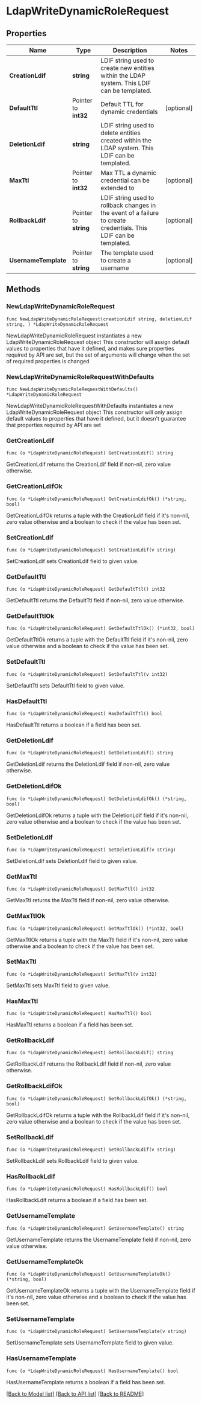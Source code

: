 # LdapWriteDynamicRoleRequest


## Properties

Name | Type | Description | Notes
------------ | ------------- | ------------- | -------------
**CreationLdif** | **string** | LDIF string used to create new entities within the LDAP system. This LDIF can be templated. | 
**DefaultTtl** | Pointer to **int32** | Default TTL for dynamic credentials | [optional] 
**DeletionLdif** | **string** | LDIF string used to delete entities created within the LDAP system. This LDIF can be templated. | 
**MaxTtl** | Pointer to **int32** | Max TTL a dynamic credential can be extended to | [optional] 
**RollbackLdif** | Pointer to **string** | LDIF string used to rollback changes in the event of a failure to create credentials. This LDIF can be templated. | [optional] 
**UsernameTemplate** | Pointer to **string** | The template used to create a username | [optional] 



## Methods


### NewLdapWriteDynamicRoleRequest

`func NewLdapWriteDynamicRoleRequest(creationLdif string, deletionLdif string, ) *LdapWriteDynamicRoleRequest`

NewLdapWriteDynamicRoleRequest instantiates a new LdapWriteDynamicRoleRequest object
This constructor will assign default values to properties that have it defined,
and makes sure properties required by API are set, but the set of arguments
will change when the set of required properties is changed

### NewLdapWriteDynamicRoleRequestWithDefaults

`func NewLdapWriteDynamicRoleRequestWithDefaults() *LdapWriteDynamicRoleRequest`

NewLdapWriteDynamicRoleRequestWithDefaults instantiates a new LdapWriteDynamicRoleRequest object
This constructor will only assign default values to properties that have it defined,
but it doesn't guarantee that properties required by API are set


### GetCreationLdif

`func (o *LdapWriteDynamicRoleRequest) GetCreationLdif() string`

GetCreationLdif returns the CreationLdif field if non-nil, zero value otherwise.

### GetCreationLdifOk

`func (o *LdapWriteDynamicRoleRequest) GetCreationLdifOk() (*string, bool)`

GetCreationLdifOk returns a tuple with the CreationLdif field if it's non-nil, zero value otherwise
and a boolean to check if the value has been set.

### SetCreationLdif

`func (o *LdapWriteDynamicRoleRequest) SetCreationLdif(v string)`

SetCreationLdif sets CreationLdif field to given value.





### GetDefaultTtl

`func (o *LdapWriteDynamicRoleRequest) GetDefaultTtl() int32`

GetDefaultTtl returns the DefaultTtl field if non-nil, zero value otherwise.

### GetDefaultTtlOk

`func (o *LdapWriteDynamicRoleRequest) GetDefaultTtlOk() (*int32, bool)`

GetDefaultTtlOk returns a tuple with the DefaultTtl field if it's non-nil, zero value otherwise
and a boolean to check if the value has been set.

### SetDefaultTtl

`func (o *LdapWriteDynamicRoleRequest) SetDefaultTtl(v int32)`

SetDefaultTtl sets DefaultTtl field to given value.


### HasDefaultTtl

`func (o *LdapWriteDynamicRoleRequest) HasDefaultTtl() bool`

HasDefaultTtl returns a boolean if a field has been set.




### GetDeletionLdif

`func (o *LdapWriteDynamicRoleRequest) GetDeletionLdif() string`

GetDeletionLdif returns the DeletionLdif field if non-nil, zero value otherwise.

### GetDeletionLdifOk

`func (o *LdapWriteDynamicRoleRequest) GetDeletionLdifOk() (*string, bool)`

GetDeletionLdifOk returns a tuple with the DeletionLdif field if it's non-nil, zero value otherwise
and a boolean to check if the value has been set.

### SetDeletionLdif

`func (o *LdapWriteDynamicRoleRequest) SetDeletionLdif(v string)`

SetDeletionLdif sets DeletionLdif field to given value.





### GetMaxTtl

`func (o *LdapWriteDynamicRoleRequest) GetMaxTtl() int32`

GetMaxTtl returns the MaxTtl field if non-nil, zero value otherwise.

### GetMaxTtlOk

`func (o *LdapWriteDynamicRoleRequest) GetMaxTtlOk() (*int32, bool)`

GetMaxTtlOk returns a tuple with the MaxTtl field if it's non-nil, zero value otherwise
and a boolean to check if the value has been set.

### SetMaxTtl

`func (o *LdapWriteDynamicRoleRequest) SetMaxTtl(v int32)`

SetMaxTtl sets MaxTtl field to given value.


### HasMaxTtl

`func (o *LdapWriteDynamicRoleRequest) HasMaxTtl() bool`

HasMaxTtl returns a boolean if a field has been set.




### GetRollbackLdif

`func (o *LdapWriteDynamicRoleRequest) GetRollbackLdif() string`

GetRollbackLdif returns the RollbackLdif field if non-nil, zero value otherwise.

### GetRollbackLdifOk

`func (o *LdapWriteDynamicRoleRequest) GetRollbackLdifOk() (*string, bool)`

GetRollbackLdifOk returns a tuple with the RollbackLdif field if it's non-nil, zero value otherwise
and a boolean to check if the value has been set.

### SetRollbackLdif

`func (o *LdapWriteDynamicRoleRequest) SetRollbackLdif(v string)`

SetRollbackLdif sets RollbackLdif field to given value.


### HasRollbackLdif

`func (o *LdapWriteDynamicRoleRequest) HasRollbackLdif() bool`

HasRollbackLdif returns a boolean if a field has been set.




### GetUsernameTemplate

`func (o *LdapWriteDynamicRoleRequest) GetUsernameTemplate() string`

GetUsernameTemplate returns the UsernameTemplate field if non-nil, zero value otherwise.

### GetUsernameTemplateOk

`func (o *LdapWriteDynamicRoleRequest) GetUsernameTemplateOk() (*string, bool)`

GetUsernameTemplateOk returns a tuple with the UsernameTemplate field if it's non-nil, zero value otherwise
and a boolean to check if the value has been set.

### SetUsernameTemplate

`func (o *LdapWriteDynamicRoleRequest) SetUsernameTemplate(v string)`

SetUsernameTemplate sets UsernameTemplate field to given value.


### HasUsernameTemplate

`func (o *LdapWriteDynamicRoleRequest) HasUsernameTemplate() bool`

HasUsernameTemplate returns a boolean if a field has been set.









[[Back to Model list]](../README.md#documentation-for-models) [[Back to API list]](../README.md#documentation-for-api-endpoints) [[Back to README]](../README.md)


